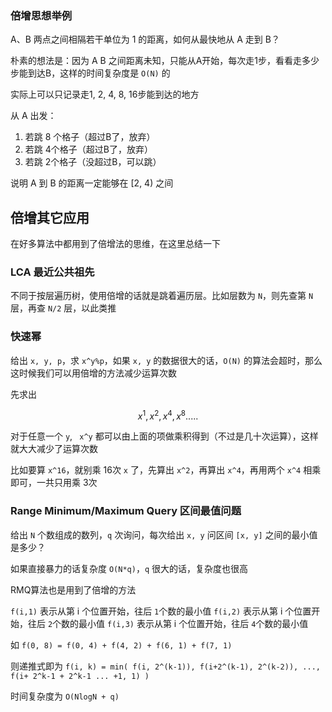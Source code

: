 ### 倍增思想举例

A、B 两点之间相隔若干单位为  1 的距离，如何从最快地从 A 走到 B？

朴素的想法是：因为 A B 之间距离未知，只能从A开始，每次走1步，看看走多少步能到达B，这样的时间复杂度是 `O(N)` 的

实际上可以只记录走1, 2, 4, 8, 16步能到达的地方

从 A 出发：

1. 若跳 8 个格子（超过B了，放弃）
2. 若跳 4个格子（超过B了，放弃）
3. 若跳 2个格子（没超过B，可以跳）

说明 A 到 B 的距离一定能够在  [2, 4) 之间





## 倍增其它应用

在好多算法中都用到了倍增法的思维，在这里总结一下



### LCA 最近公共祖先

不同于按层遍历树，使用倍增的话就是跳着遍历层。比如层数为 `N`，则先查第 `N` 层，再查 `N/2` 层，以此类推



### 快速幂

给出 `x, y, p`，求 `x^y%p`，如果 `x, y` 的数据很大的话，`O(N)` 的算法会超时，那么这时候我们可以用倍增的方法减少运算次数

先求出

$$
x^1, x^2, x^4, x^8.....
$$



对于任意一个 `y`, ` x^y` 都可以由上面的项做乘积得到（不过是几十次运算），这样就大大减少了运算次数

比如要算 `x^16`，就别乘 16次 `x` 了，先算出 `x^2`，再算出 `x^4`，再用两个 `x^4` 相乘即可，一共只用乘 3次



### Range Minimum/Maximum Query 区间最值问题

给出 `N` 个数组成的数列，`q` 次询问，每次给出 `x, y` 问区间 `[x, y]` 之间的最小值是多少？

如果直接暴力的话复杂度 `O(N*q)`，`q` 很大的话，复杂度也很高

RMQ算法也是用到了倍增的方法

`f(i,1)` 表示从第 i 个位置开始，往后 `1`个数的最小值
`f(i,2)` 表示从第 i 个位置开始，往后 `2`个数的最小值
`f(i,3)` 表示从第 i 个位置开始，往后 `4`个数的最小值

如 `f(0, 8) = f(0, 4) + f(4, 2) + f(6, 1) + f(7, 1)`

则递推式即为 `f(i, k) = min( f(i, 2^(k-1)), f(i+2^(k-1), 2^(k-2)), ..., f(i+ 2^k-1 + 2^k-1 ... +1, 1) )`

时间复杂度为 `O(NlogN + q)`

 